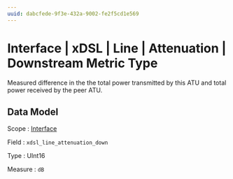 ```yaml
---
uuid: dabcfede-9f3e-432a-9002-fe2f5cd1e569
---
```

# Interface | xDSL | Line | Attenuation | Downstream Metric Type

Measured difference in the the total power transmitted by this ATU and total power received by the peer ATU.

## Data Model

Scope
: [Interface](../../../../../scopes/interface.md)

Field
: `xdsl_line_attenuation_down`

Type
: UInt16

Measure
: `dB`
